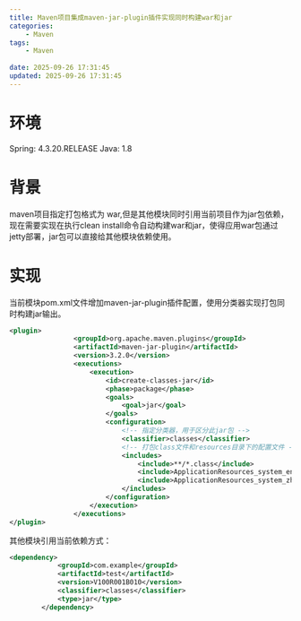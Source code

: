 ```yaml
---
title: Maven项目集成maven-jar-plugin插件实现同时构建war和jar
categories:
	- Maven
tags: 
	- Maven
	
date: 2025-09-26 17:31:45
updated: 2025-09-26 17:31:45
---
```

<!-- toc -->
# <span id="inline-blue">环境</span>
Spring: 4.3.20.RELEASE
Java: 1.8

# <span id="inline-blue">背景</span>
maven项目指定打包格式为	<packaging>war</packaging>,但是其他模块同时引用当前项目作为jar包依赖，现在需要实现在执行clean install命令自动构建war和jar，使得应用war包通过jetty部署，jar包可以直接给其他模块依赖使用。
# <span id="inline-blue">实现</span>
当前模块pom.xml文件增加maven-jar-plugin插件配置，使用分类器实现打包同时构建jar输出。
```xml
<plugin>
				<groupId>org.apache.maven.plugins</groupId>
				<artifactId>maven-jar-plugin</artifactId>
				<version>3.2.0</version>
				<executions>
					<execution>
						<id>create-classes-jar</id>
						<phase>package</phase>
						<goals>
							<goal>jar</goal>
						</goals>
						<configuration>
							<!-- 指定分类器，用于区分此jar包 -->
							<classifier>classes</classifier>
							<!-- 打包class文件和resources目录下的配置文件 -->
							<includes>
								<include>**/*.class</include>
								<include>ApplicationResources_system_en_US.properties</include>
								<include>ApplicationResources_system_zh_CN.properties</include>
							</includes>
						</configuration>
					</execution>
				</executions>
</plugin>
```

其他模块引用当前依赖方式：
```xml
<dependency>
			<groupId>com.example</groupId>
			<artifactId>test</artifactId>
			<version>V100R001B010</version>
			<classifier>classes</classifier>
			<type>jar</type>
		</dependency>
```
